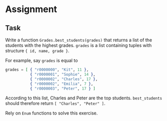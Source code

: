 # Assignment

## Task

Write a function `Grades.best_students(grades)` that returns a list of the students with the highest grades.
`grades` is a list containing tuples with structure `{ id, name, grade }`.

For example, say `grades` is equal to

```elixir
grades = [ { "r0000000", "Kit", 11 },
           { "r0000001", "Sophie", 14 },
           { "r0000002", "Charles", 17 },
           { "r0000002", "Emilia", 7 },
           { "r0000003", "Peter", 17 } ]
```

According to this list, Charles and Peter are the top students. `best_students` should therefore
return `[ "Charles", "Peter" ]`.

Rely on `Enum` functions to solve this exercise.
